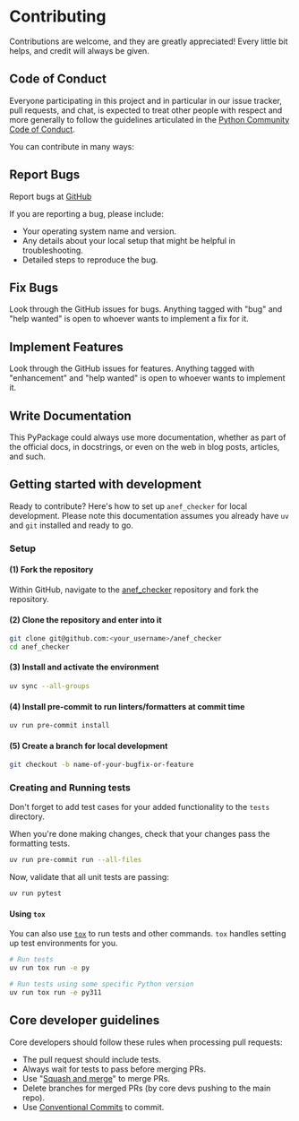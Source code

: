 # Contributing

Contributions are welcome, and they are greatly appreciated!
Every little bit helps, and credit will always be given.

## Code of Conduct

Everyone participating in this project and in particular in our
issue tracker, pull requests, and chat, is expected to treat
other people with respect and more generally to follow the guidelines
articulated in the [Python Community Code of Conduct](https://www.python.org/psf/codeofconduct/).

You can contribute in many ways:

## Report Bugs

Report bugs at [GitHub](https://github.com/ever3001/anef_checker/issues)

If you are reporting a bug, please include:

- Your operating system name and version.
- Any details about your local setup that might be helpful in troubleshooting.
- Detailed steps to reproduce the bug.

## Fix Bugs

Look through the GitHub issues for bugs.
Anything tagged with "bug" and "help wanted" is open to whoever wants to implement a fix for it.

## Implement Features

Look through the GitHub issues for features.
Anything tagged with "enhancement" and "help wanted" is open to whoever wants to implement it.

## Write Documentation

This PyPackage could always use more documentation, whether as part of the official docs, in docstrings, or even on the web in blog posts, articles, and such.

## Getting started with development

Ready to contribute? Here\'s how to set up `anef_checker` for local development.
Please note this documentation assumes you already have `uv` and `git` installed and ready to go.

### Setup

#### (1) Fork the repository

Within GitHub, navigate to the [anef_checker](https://github.com/ever3001/anef_checker) repository and fork the repository.

#### (2) Clone the repository and enter into it

```bash
git clone git@github.com:<your_username>/anef_checker
cd anef_checker
```

#### (3) Install and activate the environment

```bash
uv sync --all-groups
```

#### (4) Install pre-commit to run linters/formatters at commit time

```bash
uv run pre-commit install
```

#### (5) Create a branch for local development

```bash
git checkout -b name-of-your-bugfix-or-feature
```

### Creating and Running tests

Don't forget to add test cases for your added functionality to the `tests` directory.

When you're done making changes, check that your changes pass the formatting tests.

```bash
uv run pre-commit run --all-files
```

Now, validate that all unit tests are passing:

```bash
uv run pytest
```

#### Using `tox`

You can also use [`tox`](https://tox.wiki/en/latest/) to run tests and other commands.
`tox` handles setting up test environments for you.

```bash
# Run tests
uv run tox run -e py

# Run tests using some specific Python version
uv run tox run -e py311

```

## Core developer guidelines

Core developers should follow these rules when processing pull requests:

- The pull request should include tests.
- Always wait for tests to pass before merging PRs.
- Use "[Squash and merge](https://github.com/blog/2141-squash-your-commits)"
  to merge PRs.
- Delete branches for merged PRs (by core devs pushing to the main repo).
- Use [Conventional Commits](https://www.conventionalcommits.org/en/v1.0.0/) to commit.
